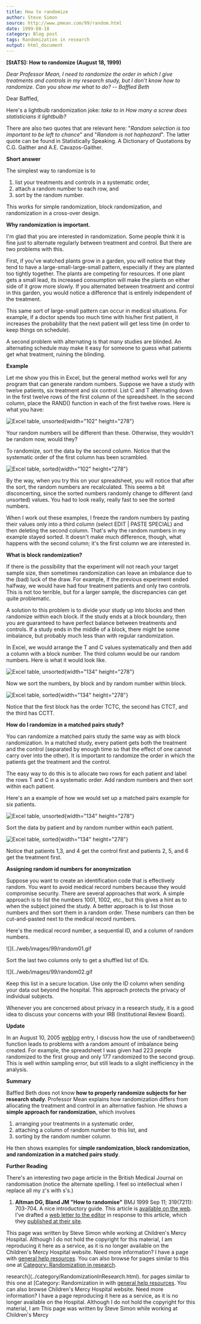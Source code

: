 ```yaml
---
title: How to randomize
author: Steve Simon
source: http://www.pmean.com/99/random.html
date: 1999-08-18
category: Blog post
tags: Randomization in research
output: html_document
---
```

****[StATS]:** How to randomize (August 18, 1999)**

*Dear Professor Mean, I need to randomize the order in which I give
treatments and controls in my research study, but I don\'t know how to
randomize. Can you show me what to do? \-- Baffled Beth*

Dear Baffled,

Here\'s a lightbulb randomization joke: *take to in How many a screw
does statisticians it lightbulb?*

There are also two quotes that are relevant here: \"*Random selection is
too important to be left to chance*\" and \"*Random is not haphazard*\".
The latter quote can be found in Statistically Speaking. A Dictionary of
Quotations by C.G. Gaither and A.E. Cavazos-Gaither.

**Short answer**

The simplest way to randomize is to

1.  list your treatments and controls in a systematic order,
2.  attach a random number to each row, and
3.  sort by the random number.

This works for simple randomization, block randomization, and
randomization in a cross-over design.

**Why randomization is important.**

I\'m glad that you are interested in randomization. Some people think it
is fine just to alternate regularly between treatment and control. But
there are two problems with this.

First, if you\'ve watched plants grow in a garden, you will notice that
they tend to have a large-small-large-small pattern, especially if they
are planted too tightly together. The plants are competing for
resources. If one plant gets a small lead, its increased consumption
will make the plants on either side of it grow more slowly. If you
alternated between treatment and control in this garden, you would
notice a difference that is entirely independent of the treatment.

This same sort of large-small pattern can occur in medical situations.
For example, if a doctor spends too much time with his/her first
patient, it increases the probability that the next patient will get
less time (in order to keep things on schedule).

A second problem with alternating is that many studies are blinded. An
alternating schedule may make it easy for someone to guess what patients
get what treatment, ruining the blinding.

**Example**

Let me show you this in Excel, but the general method works well for any
program that can generate random numbers. Suppose we have a study with
twelve patients, six treatment and six control. List C and T alternating
down in the first twelve rows of the first column of the spreadsheet. In
the second column, place the RAND() function in each of the first twelve
rows. Here is what you have:

![Excel table, unsorted](../00/Images/random31.gif){width="102"
height="278"}

Your random numbers will be different than these. Otherwise, they
wouldn\'t be random now, would they?

To randomize, sort the data by the second column. Notice that the
systematic order of the first column has been scrambled.

![Excel table, sorted](../00/Images/random32.gif){width="102"
height="278"}

By the way, when you try this on your spreadsheet, you will notice that
after the sort, the random numbers are recalculated. This seems a bit
disconcerting, since the sorted numbers randomly change to different
(and unsorted) values. You had to look really, really fast to see the
sorted numbers.

When I work out these examples, I freeze the random numbers by pasting
their values only into a third column (select EDIT \| PASTE SPECIAL) and
then deleting the second column. That\'s why the random numbers in my
example stayed sorted. It doesn\'t make much difference, though, what
happens with the second column; it\'s the first column we are interested
in.

**What is block randomization?**

If there is the possibility that the experiment will not reach your
target sample size, then sometimes randomization can leave an imbalance
due to the (bad) luck of the draw. For example, if the previous
experiment ended halfway, we would have had four treatment patients and
only two controls. This is not too terrible, but for a larger sample,
the discrepancies can get quite problematic.

A solution to this problem is to divide your study up into blocks and
then randomize within each block. If the study ends at a block boundary,
then you are guaranteed to have perfect balance between treatments and
controls. If a study ends in the middle of a block, there might be some
imbalance, but probably much less than with regular randomization.

In Excel, we would arrange the T and C values systematically and then
add a column with a block number. The third column would be our random
numbers. Here is what it would look like.

![Excel table, unsorted](../00/Images/random33.gif){width="134"
height="278"}

Now we sort the numbers, by block and by random number within block.

![Excel table, sorted](../00/Images/random34.gif){width="134"
height="278"}

Notice that the first block has the order TCTC, the second has CTCT, and
the third has CCTT.

**How do I randomize in a matched pairs study?**

You can randomize a matched pairs study the same way as with block
randomization. In a matched study, every patient gets both the treatment
and the control (separated by enough time so that the effect of one
cannot carry over into the other). It is important to randomize the
order in which the patients get the treatment and the control.

The easy way to do this is to allocate two rows for each patient and
label the rows T and C in a systematic order. Add random numbers and
then sort within each patient.

Here\'s an a example of how we would set up a matched pairs example for
six patients.

![Excel table, unsorted](../00/Images/random35.gif){width="134"
height="278"}

Sort the data by patient and by random number within each patient.

![Excel table, sorted](../00/Images/random36.gif){width="134"
height="278"}

Notice that patients 1,3, and 4 get the control first and patients 2, 5,
and 6 get the treatment first.

**Assigning random id numbers for anonymization**

Suppose you want to create an identification code that is effectively
random. You want to avoid medical record numbers because they would
compromise security. There are several approaches that work. A simple
approach is to list the numbers 1001, 1002, etc., but this gives a hint
as to when the subject joined the study. A better approach is to list
those numbers and then sort them in a random order. These numbers can
then be cut-and-pasted next to the medical record numbers.

Here\'s the medical record number, a sequential ID, and a column of
random numbers.

![](../web/images/99/random01.gif

Sort the last two columns only to get a shuffled list of IDs.

![](../web/images/99/random02.gif

Keep this list in a secure location. Use only the ID column when sending
your data out beyond the hospital. This approach protects the privacy of
individual subjects.

Whenever you are concerned about privacy in a research study, it is a
good idea to discuss your concerns with your IRB (Institutional Review
Board).

**Update**

In an August 10, 2005 [weblog](../08/weblog.asp) entry, I discuss how
the use of randbetween() function leads to problems with a random amount
of imbalance being created. For example, the spreadsheet I was given had
223 people randomized to the first group and only 177 randomized to the
second group. This is well within sampling error, but still leads to a
slight inefficiency in the analysis.

**Summary**

Baffled Beth does not know **how to properly randomize subjects for her
research study**. Professor Mean explains how randomization differs from
allocating the treatment and control in an alternative fashion. He shows
a **simple approach for randomization**, which involves

1.  arranging your treatments in a systematic order,
2.  attaching a column of random number to this list, and
3.  sorting by the random number column.

He then shows examples for s**imple randomization, block randomization,
and randomization in a matched pairs study**.

**Further Reading**

There\'s an interesting two page article in the British Medical Journal
on randomisation (notice the alternate spelling. I feel so intellectual
when I replace all my z\'s with s\'s.)

1.  **Altman DG, Bland JM \"How to randomise\"** BMJ 1999 Sep 11;
    319(7211): 703-704. A nice introductory guide. This article is
    [available on the
    web](http://www.bmj.com/cgi/content/full/319/7211/703). I\'ve
    drafted a [web letter to the editor](../01/random42.html) in
    response to this article, which they [published at their
    site](http://www.bmj.com/cgi/eletters/319/7211/703).

This page was written by Steve Simon while working at Children\'s Mercy
Hospital. Although I do not hold the copyright for this material, I am
reproducing it here as a service, as it is no longer available on the
Children\'s Mercy Hospital website. Need more information? I have a page
with [general help resources](../GeneralHelp.html). You can also browse
for pages similar to this one at [Category: Randomization in
research](../category/RandomizationInResearch.html).
<!---More--->
research](../category/RandomizationInResearch.html).
for pages similar to this one at [Category: Randomization in
with [general help resources](../GeneralHelp.html). You can also browse
Children\'s Mercy Hospital website. Need more information? I have a page
reproducing it here as a service, as it is no longer available on the
Hospital. Although I do not hold the copyright for this material, I am
This page was written by Steve Simon while working at Children\'s Mercy

<!---Do not use
****[StATS]:** How to randomize (August 18, 1999)**
This page was written by Steve Simon while working at Children\'s Mercy
Hospital. Although I do not hold the copyright for this material, I am
reproducing it here as a service, as it is no longer available on the
Children\'s Mercy Hospital website. Need more information? I have a page
with [general help resources](../GeneralHelp.html). You can also browse
for pages similar to this one at [Category: Randomization in
research](../category/RandomizationInResearch.html).
--->

